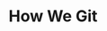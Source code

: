---
title: "How We Git"
theme: "moon"
transition: "concave"
enableMenu: false
enableChalkboard: false
enableTitleFooter: false
enableZoom: false
enableSearch: false
---